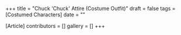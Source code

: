 +++
title = "Chuck 'Chuck' Attire (Costume Outfit)"
draft = false
tags = [Costumed Characters]
date = ""

[Article]
contributors = []
gallery = []
+++